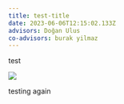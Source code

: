 ```yaml
---
title: test-title
date: 2023-06-06T12:15:02.133Z
advisors: Doğan Ulus
co-advisors: burak yilmaz
---
```

t﻿est



![](/images/uploads/screen-shot-2023-06-06-at-13.53.24.png)



t﻿esting again